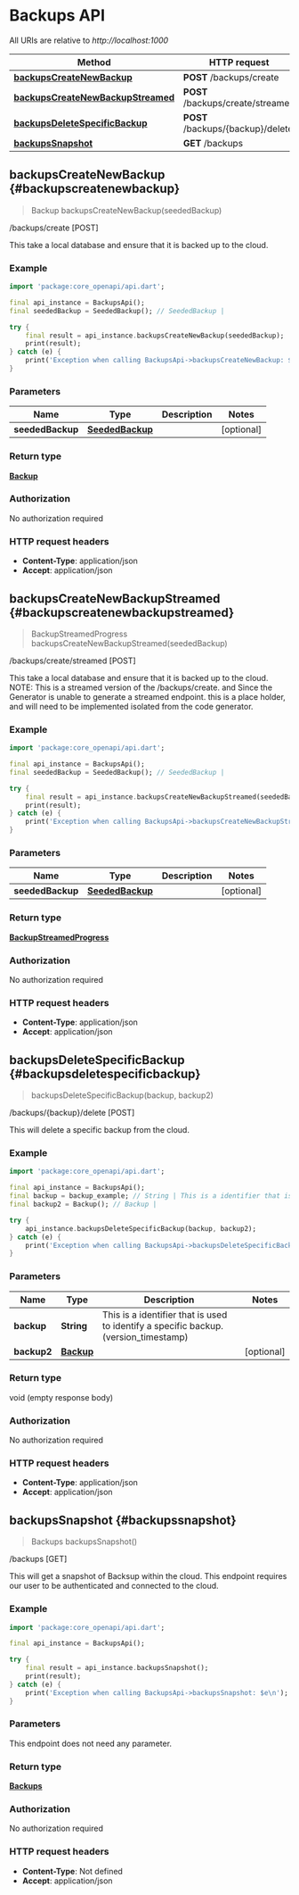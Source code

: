# Backups API

All URIs are relative to *http://localhost:1000*

Method | HTTP request | Description
------------- | ------------- | -------------
[**backupsCreateNewBackup**](BackupsApi#backupscreatenewbackup) | **POST** /backups/create | /backups/create [POST]
[**backupsCreateNewBackupStreamed**](BackupsApi#backupscreatenewbackupstreamed) | **POST** /backups/create/streamed | /backups/create/streamed [POST]
[**backupsDeleteSpecificBackup**](BackupsApi#backupsdeletespecificbackup) | **POST** /backups/\{backup\}/delete | /backups/\{backup\}/delete [POST]
[**backupsSnapshot**](BackupsApi#backupssnapshot) | **GET** /backups | /backups [GET]


## **backupsCreateNewBackup** {#backupscreatenewbackup}
> Backup backupsCreateNewBackup(seededBackup)

/backups/create [POST]

This take a local database and ensure that it is backed up to the cloud.

### Example
```dart
import 'package:core_openapi/api.dart';

final api_instance = BackupsApi();
final seededBackup = SeededBackup(); // SeededBackup | 

try {
    final result = api_instance.backupsCreateNewBackup(seededBackup);
    print(result);
} catch (e) {
    print('Exception when calling BackupsApi->backupsCreateNewBackup: $e\n');
}
```

### Parameters

Name | Type | Description  | Notes
------------- | ------------- | ------------- | -------------
 **seededBackup** | [**SeededBackup**](../models/SeededBackup)|  | [optional] 

### Return type

[**Backup**](../models/Backup)

### Authorization

No authorization required

### HTTP request headers

 - **Content-Type**: application/json
 - **Accept**: application/json



## **backupsCreateNewBackupStreamed** {#backupscreatenewbackupstreamed}
> BackupStreamedProgress backupsCreateNewBackupStreamed(seededBackup)

/backups/create/streamed [POST]

This take a local database and ensure that it is backed up to the cloud.  NOTE: This is a streamed version of the /backups/create. and Since the Generator is unable to generate a streamed endpoint. this is a place holder, and will need to be implemented isolated from the code generator.

### Example
```dart
import 'package:core_openapi/api.dart';

final api_instance = BackupsApi();
final seededBackup = SeededBackup(); // SeededBackup | 

try {
    final result = api_instance.backupsCreateNewBackupStreamed(seededBackup);
    print(result);
} catch (e) {
    print('Exception when calling BackupsApi->backupsCreateNewBackupStreamed: $e\n');
}
```

### Parameters

Name | Type | Description  | Notes
------------- | ------------- | ------------- | -------------
 **seededBackup** | [**SeededBackup**](../models/SeededBackup)|  | [optional] 

### Return type

[**BackupStreamedProgress**](../models/BackupStreamedProgress)

### Authorization

No authorization required

### HTTP request headers

 - **Content-Type**: application/json
 - **Accept**: application/json



## **backupsDeleteSpecificBackup** {#backupsdeletespecificbackup}
> backupsDeleteSpecificBackup(backup, backup2)

/backups/\{backup\}/delete [POST]

This will delete a specific backup from the cloud.

### Example
```dart
import 'package:core_openapi/api.dart';

final api_instance = BackupsApi();
final backup = backup_example; // String | This is a identifier that is used to identify a specific backup.(version_timestamp)
final backup2 = Backup(); // Backup | 

try {
    api_instance.backupsDeleteSpecificBackup(backup, backup2);
} catch (e) {
    print('Exception when calling BackupsApi->backupsDeleteSpecificBackup: $e\n');
}
```

### Parameters

Name | Type | Description  | Notes
------------- | ------------- | ------------- | -------------
 **backup** | **String**| This is a identifier that is used to identify a specific backup.(version_timestamp) | 
 **backup2** | [**Backup**](../models/Backup)|  | [optional] 

### Return type

void (empty response body)

### Authorization

No authorization required

### HTTP request headers

 - **Content-Type**: application/json
 - **Accept**: application/json



## **backupsSnapshot** {#backupssnapshot}
> Backups backupsSnapshot()

/backups [GET]

This will get a snapshot of Backsup within the cloud.  This endpoint requires our user to be authenticated and connected to the cloud.

### Example
```dart
import 'package:core_openapi/api.dart';

final api_instance = BackupsApi();

try {
    final result = api_instance.backupsSnapshot();
    print(result);
} catch (e) {
    print('Exception when calling BackupsApi->backupsSnapshot: $e\n');
}
```

### Parameters
This endpoint does not need any parameter.

### Return type

[**Backups**](../models/Backups)

### Authorization

No authorization required

### HTTP request headers

 - **Content-Type**: Not defined
 - **Accept**: application/json



